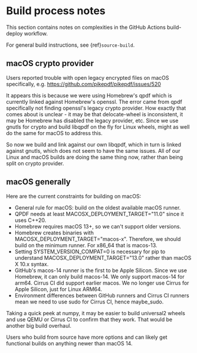 # Build process notes

This section contains notes on complexities in the GitHub Actions
build-deploy workflow.

For general build instructions, see {ref}`source-build`.

## macOS crypto provider

Users reported trouble with open legacy encrypted files on macOS
specifically, e.g. <https://github.com/pikepdf/pikepdf/issues/520>

It appears this is because we were using Homebrew's qpdf which is
currently linked against Homebrew's openssl. The error came from
qpdf specifically not finding openssl's legacy crypto provider. How
exactly that comes about is unclear - it may be that delocate-wheel
is inconsistent, it may be Homebrew has disabled the legacy
provider, etc. Since we use gnutls for crypto and build libqpdf on
the fly for Linux wheels, might as well do the same for macOS
to address this.

So now we build and link against our own libqpdf, which in turn is
linked against gnutls, which does not seem to have the same issues.
All of our Linux and macOS builds are doing the same thing now,
rather than being split on crypto provider.

## macOS generally

Here are the current constraints for building on macOS:

- General rule for macOS: build on the oldest available macOS runner.
- QPDF needs at least MACOSX_DEPLOYMENT_TARGET="11.0" since it uses
  C++20.
- Homebrew requires macOS 13+, so we can't support older versions.
- Homebrew creates binaries with MACOSX_DEPLOYMENT_TARGET="macos-x".
  Therefore, we should build on the minimum runner. For x86_64 that is
  macos-13.
- Setting SYSTEM_VERSION_COMPAT=0 is necessary for pip to understand
  MACOSX_DEPLOYMENT_TARGET="13.0" rather than macOS X 10.x syntax.
- GitHub's macos-14 runner is the first to be Apple Silicon. Since we
  use Homebrew, it can only build macos-14. We only support macos-14
  for arm64. Cirrus CI did support earlier macos. We no longer use
  Cirrus for Apple Silicon, just for Linux ARM64.
- Environment differences between GitHub runners and Cirrus CI runners
  mean we need to use sudo for Cirrus CI, hence maybe_sudo.

Taking a quick peek at numpy, it may be easier to build universal2 wheels
and use QEMU or Cirrus CI to confirm that they work. That would be another
big build overhaul.

Users who build from source have more options and can likely get
functional builds on anything newer than macOS 14.
